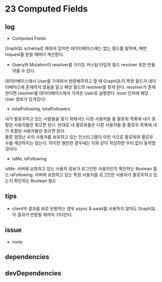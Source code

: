 # 23 Computed Fields

## log

- Computed Fields

GraphQL schema로 채워져 있지만 데이터베이스에는 없는 필드를 말하며, 매번 request를 받을 때마다 계산된다.

- Query와 Mutation이 resolver를 가지듯 커스텀 타입의 필드 resolver 또한 만들어줄 수 있다.

데이터베이스에서 User를 가져와서 반환해주려고 할 때 GraphQL이 특정 필드가 데이터베이스에 존재하지 않음을 알고 해당 필드의 resolver를 찾게 된다. resolver가 존재한다면 resolver를 데이터베이스에서 가져온 User로 실행한다. (root 인자에 해당 User 정보가 담겨있다)

- totalFollowing, totalFollowers

내가 팔로우하고 있는 사람들을 찾기 위해서는 다른 사용자들 중 팔로워 목록에 내가 포함된 사용자들만 찾으면 된다. 반대로 내 팔로워들은 다른 사용자들 중 팔로우 목록에 내가 포함된 사용자들만 찾으면 된다.  
물론 엄청난 수의 사용자를 보유하고 있는 인스타그램이 이런 식으로 팔로워와 팔로우 수를 계산하지는 않는다. 하지만 웬만한 경우에는 이와 같이 작성하면 무리 없이 동작할 것이다.

- isMe, isFollowing

isMe: 서버에 요청하고 있는 사용자 정보가 로그인한 사용자인지 확인하는 Boolean 필드
isFollowing: 서버에 요청하고 있는 특정 사용자를 로그인한 사용자가 팔로우하고 있는지 확인하는 Boolean 필드

## tips

- client의 결과를 바로 반환하는 경우 async & await를 사용하지 않아도 GraphQL이 결과가 반환될 때까지 기다린다.

## issue

- none

## dependencies

## devDependencies
